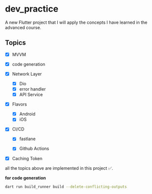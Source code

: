 # dev_practice

A new Flutter project that I will apply the concepts I have learned in the advanced course.

## Topics
- [x] MVVM

- [x] code generation

- [x] Network Layer
    - [x] Dio
    - [x] error handler
    - [x] API Service

- [x] Flavors
    - [x] Android
    - [x] iOS

- [x] CI/CD
    - [x] fastlane
    - [x] Github Actions


- [x] Caching Token    

all the topics above are implemented in this project ✅.

**for code generation**
```bash
dart run build_runner build --delete-conflicting-outputs
```
